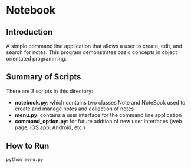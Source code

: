 # Notebook

## Introduction

A simple command line application that allows a user to create, edit, and search for notes.
This program demonstrates basic concepts in object orientated programming.


## Summary of Scripts
There are 3 scripts in this directory:

* **notebook.py**: which contains two classes Note and NoteBook used to create and manage notes and collection of notes
* **menu.py**: contains a user interface for the command line application
* **command_option.py**: for future addtion of new user interfaces (web page, iOS app, Android, etc.)


## How to Run

```bash
python menu.py
```





